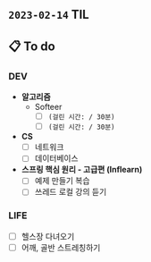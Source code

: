 ## `2023-02-14` TIL

## 📋 To do

### DEV

+ **알고리즘**
  + Softeer
    + [ ] `(걸린 시간: / 30분)`
    + [ ] `(걸린 시간: / 30분)`

+ **CS**
  + [ ] 네트워크
  + [ ] 데이터베이스 

+ **스프링 핵심 원리 - 고급편 (Inflearn)**
  + [ ] 예제 만들기 복습 
  + [ ] 쓰레드 로컬 강의 듣기
  
### LIFE

+ [ ] 헬스장 다녀오기
+ [ ] 어깨, 골반 스트레칭하기